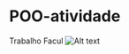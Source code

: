 # POO-atividade
Trabalho Facul
![Alt text](relative/path/to/img.jpg?raw=true "Screenshot 2021-05-13 232426.png")
